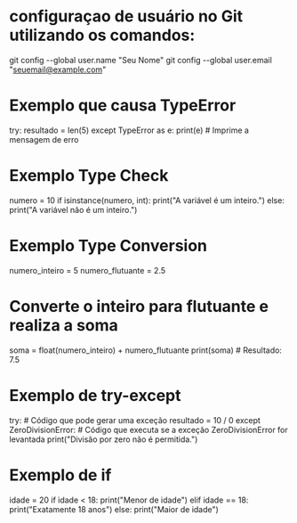 # configuraçao de usuário no Git utilizando os comandos:

git config --global user.name "Seu Nome"
git config --global user.email "seuemail@example.com"

# Exemplo que causa TypeError
try:
    resultado = len(5)
except TypeError as e:
    print(e)  # Imprime a mensagem de erro

# Exemplo Type Check
 numero = 10
if isinstance(numero, int):
    print("A variável é um inteiro.")
else:
    print("A variável não é um inteiro.")      

# Exemplo Type Conversion
numero_inteiro = 5
numero_flutuante = 2.5
# Converte o inteiro para flutuante e realiza a soma
soma = float(numero_inteiro) + numero_flutuante
print(soma)  # Resultado: 7.5    

# Exemplo de try-except
try:
    # Código que pode gerar uma exceção
    resultado = 10 / 0
except ZeroDivisionError:
    # Código que executa se a exceção ZeroDivisionError for levantada
    print("Divisão por zero não é permitida.")

# Exemplo de if
idade = 20
if idade < 18:
    print("Menor de idade")
elif idade == 18:
    print("Exatamente 18 anos")
else:
    print("Maior de idade")

    